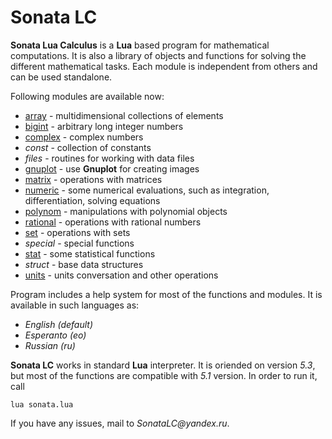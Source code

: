 # Sonata LC
**Sonata Lua Calculus** is a **Lua** based program for mathematical computations. It is also a library of objects and functions for solving the different mathematical tasks. Each module is independent from others and can be used standalone.

Following modules are available now:
* [array](https://github.com/mikhel1984/sonata/wiki/Example:-arrays) - multidimensional collections of elements
* [bigint](https://github.com/mikhel1984/sonata/wiki/Example:-bigint) - arbitrary long integer numbers
* [complex](https://github.com/mikhel1984/sonata/wiki/Example:-complex) - complex numbers
* _const_ - collection of constants
* _files_ - routines for working with data files
* [gnuplot](https://github.com/mikhel1984/sonata/wiki/Example:-gnuplot) - use **Gnuplot** for creating images
* [matrix](https://github.com/mikhel1984/sonata/wiki/Example:-matrix) - operations with matrices
* [numeric](https://github.com/mikhel1984/sonata/wiki/Example:-numeric) - some numerical evaluations, such as integration, differentiation, solving equations
* [polynom](https://github.com/mikhel1984/sonata/wiki/Example:-polynom) - manipulations with polynomial objects
* [rational](https://github.com/mikhel1984/sonata/wiki/Example:-rational) - operations with rational numbers
* [set](https://github.com/mikhel1984/sonata/wiki/Example:-set) - operations with sets
* _special_ - special functions
* [stat](https://github.com/mikhel1984/sonata/wiki/Example:-stat) - some statistical functions
* _struct_ - base data structures
* [units](https://github.com/mikhel1984/sonata/wiki/Example:-units) - units conversation and other operations

Program includes a help system for most of the functions and modules. It is available in such languages as:
* _English (default)_
* _Esperanto (eo)_
* _Russian (ru)_

**Sonata LC** works in standard **Lua** interpreter. It is oriended on version _5.3_, but most of the functions are compatible with _5.1_ version. In order to run it, call

    lua sonata.lua

If you have any issues, mail to _SonataLC@yandex.ru_. 
